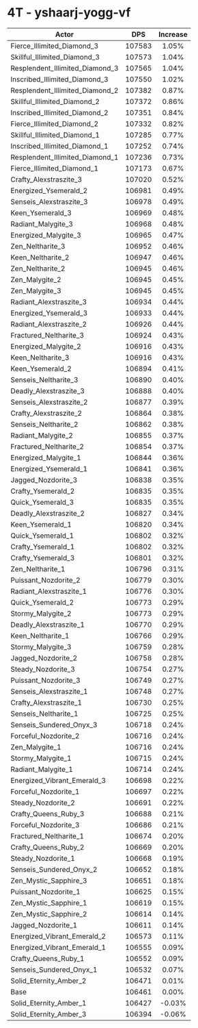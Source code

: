 # 4T - yshaarj-yogg-vf
| Actor | DPS | Increase |
|---|:---:|:---:|
|Fierce_Illimited_Diamond_3|107583|1.05%|
|Skillful_Illimited_Diamond_3|107573|1.04%|
|Resplendent_Illimited_Diamond_3|107565|1.04%|
|Inscribed_Illimited_Diamond_3|107550|1.02%|
|Resplendent_Illimited_Diamond_2|107382|0.87%|
|Skillful_Illimited_Diamond_2|107372|0.86%|
|Inscribed_Illimited_Diamond_2|107351|0.84%|
|Fierce_Illimited_Diamond_2|107332|0.82%|
|Skillful_Illimited_Diamond_1|107285|0.77%|
|Inscribed_Illimited_Diamond_1|107252|0.74%|
|Resplendent_Illimited_Diamond_1|107236|0.73%|
|Fierce_Illimited_Diamond_1|107173|0.67%|
|Crafty_Alexstraszite_3|107020|0.52%|
|Energized_Ysemerald_2|106981|0.49%|
|Senseis_Alexstraszite_3|106978|0.49%|
|Keen_Ysemerald_3|106969|0.48%|
|Radiant_Malygite_3|106968|0.48%|
|Energized_Malygite_3|106965|0.47%|
|Zen_Neltharite_3|106952|0.46%|
|Keen_Neltharite_2|106947|0.46%|
|Zen_Neltharite_2|106945|0.46%|
|Zen_Malygite_2|106945|0.45%|
|Zen_Malygite_3|106945|0.45%|
|Radiant_Alexstraszite_3|106934|0.44%|
|Energized_Ysemerald_3|106933|0.44%|
|Radiant_Alexstraszite_2|106926|0.44%|
|Fractured_Neltharite_3|106924|0.43%|
|Energized_Malygite_2|106916|0.43%|
|Keen_Neltharite_3|106916|0.43%|
|Keen_Ysemerald_2|106894|0.41%|
|Senseis_Neltharite_3|106890|0.40%|
|Deadly_Alexstraszite_3|106888|0.40%|
|Senseis_Alexstraszite_2|106877|0.39%|
|Crafty_Alexstraszite_2|106864|0.38%|
|Senseis_Neltharite_2|106862|0.38%|
|Radiant_Malygite_2|106855|0.37%|
|Fractured_Neltharite_2|106854|0.37%|
|Energized_Malygite_1|106844|0.36%|
|Energized_Ysemerald_1|106841|0.36%|
|Jagged_Nozdorite_3|106838|0.35%|
|Crafty_Ysemerald_2|106835|0.35%|
|Quick_Ysemerald_3|106835|0.35%|
|Deadly_Alexstraszite_2|106827|0.34%|
|Keen_Ysemerald_1|106820|0.34%|
|Quick_Ysemerald_1|106802|0.32%|
|Crafty_Ysemerald_1|106802|0.32%|
|Crafty_Ysemerald_3|106801|0.32%|
|Zen_Neltharite_1|106796|0.31%|
|Puissant_Nozdorite_2|106779|0.30%|
|Radiant_Alexstraszite_1|106776|0.30%|
|Quick_Ysemerald_2|106773|0.29%|
|Stormy_Malygite_2|106773|0.29%|
|Deadly_Alexstraszite_1|106770|0.29%|
|Keen_Neltharite_1|106766|0.29%|
|Stormy_Malygite_3|106759|0.28%|
|Jagged_Nozdorite_2|106758|0.28%|
|Steady_Nozdorite_3|106754|0.27%|
|Puissant_Nozdorite_3|106749|0.27%|
|Senseis_Alexstraszite_1|106748|0.27%|
|Crafty_Alexstraszite_1|106730|0.25%|
|Senseis_Neltharite_1|106725|0.25%|
|Senseis_Sundered_Onyx_3|106718|0.24%|
|Forceful_Nozdorite_2|106716|0.24%|
|Zen_Malygite_1|106716|0.24%|
|Stormy_Malygite_1|106715|0.24%|
|Radiant_Malygite_1|106714|0.24%|
|Energized_Vibrant_Emerald_3|106698|0.22%|
|Forceful_Nozdorite_1|106697|0.22%|
|Steady_Nozdorite_2|106691|0.22%|
|Crafty_Queens_Ruby_3|106688|0.21%|
|Forceful_Nozdorite_3|106686|0.21%|
|Fractured_Neltharite_1|106674|0.20%|
|Crafty_Queens_Ruby_2|106669|0.20%|
|Steady_Nozdorite_1|106668|0.19%|
|Senseis_Sundered_Onyx_2|106652|0.18%|
|Zen_Mystic_Sapphire_3|106651|0.18%|
|Puissant_Nozdorite_1|106625|0.15%|
|Zen_Mystic_Sapphire_1|106619|0.15%|
|Zen_Mystic_Sapphire_2|106614|0.14%|
|Jagged_Nozdorite_1|106611|0.14%|
|Energized_Vibrant_Emerald_2|106573|0.11%|
|Energized_Vibrant_Emerald_1|106555|0.09%|
|Crafty_Queens_Ruby_1|106552|0.09%|
|Senseis_Sundered_Onyx_1|106532|0.07%|
|Solid_Eternity_Amber_2|106471|0.01%|
|Base|106461|0.00%|
|Solid_Eternity_Amber_1|106427|-0.03%|
|Solid_Eternity_Amber_3|106394|-0.06%|
